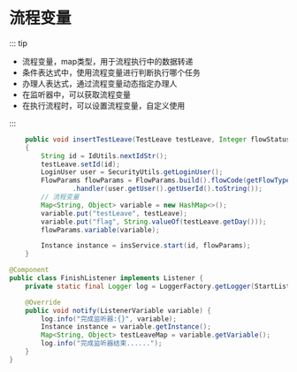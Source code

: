 # 流程变量
<!-- @include: ../other/betweengg.md -->

::: tip
- 流程变量，map类型，用于流程执行中的数据转递  
- 条件表达式中，使用流程变量进行判断执行哪个任务
- 办理人表达式，通过流程变量动态指定办理人
- 在监听器中，可以获取流程变量 
- 在执行流程时，可以设置流程变量，自定义使用

:::

```java
    public void insertTestLeave(TestLeave testLeave, Integer flowStatus)
    {
        String id = IdUtils.nextIdStr();
        testLeave.setId(id);
        LoginUser user = SecurityUtils.getLoginUser();
        FlowParams flowParams = FlowParams.build().flowCode(getFlowType(testLeave))
                .handler(user.getUser().getUserId().toString());
        // 流程变量
        Map<String, Object> variable = new HashMap<>();
        variable.put("testLeave", testLeave);
        variable.put("flag", String.valueOf(testLeave.getDay()));
        flowParams.variable(variable);

        Instance instance = insService.start(id, flowParams);
    }
```

```java
@Component
public class FinishListener implements Listener {
    private static final Logger log = LoggerFactory.getLogger(StartListener.class);

    @Override
    public void notify(ListenerVariable variable) {
        log.info("完成监听器:{}", variable);
        Instance instance = variable.getInstance();
        Map<String, Object> testLeaveMap = variable.getVariable();
        log.info("完成监听器结束......");
    }
}
```
